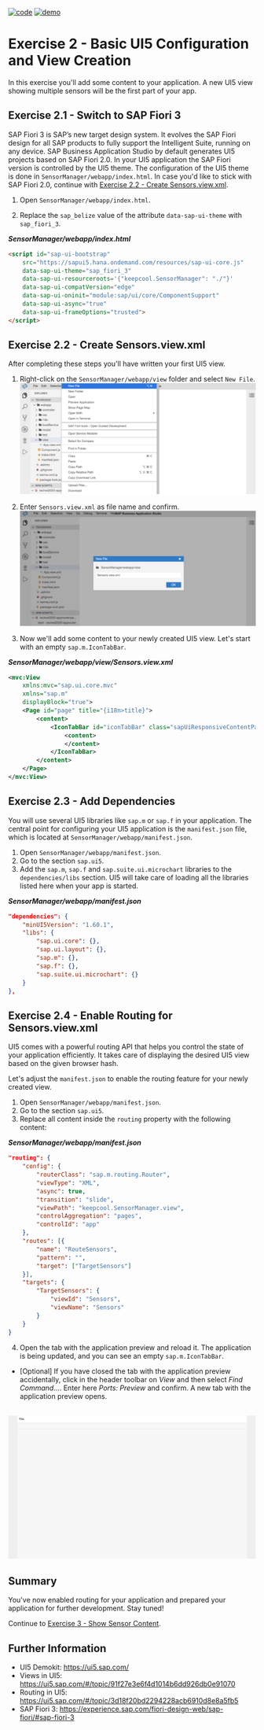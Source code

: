 [![code](https://flat.badgen.net/badge/code/available/green?icon=github)](https://github.com/SAP-samples/teched2020-DEV164/tree/code/ex2/TechEd2020)
[![demo](https://flat.badgen.net/badge/demo/deployed/blue?icon=chrome)](https://sap-samples.github.io/teched2020-dev164/exercises/ex2/TechEd2020/SensorManager/webapp/)

# Exercise 2 - Basic UI5 Configuration and View Creation

In this exercise you'll add some content to your application. A new UI5 view showing multiple sensors will be the first part of your app.

## Exercise 2.1 - Switch to SAP Fiori 3

SAP Fiori 3 is SAP’s new target design system. It evolves the SAP Fiori design for all SAP products to fully support the Intelligent Suite, running on any device. SAP Business Application Studio by default generates UI5 projects based on SAP Fiori 2.0. In your UI5 application the SAP Fiori version is controlled by the UI5 theme. The configuration of the UI5 theme is done in `SensorManager/webapp/index.html`. In case you'd like to stick with SAP Fiori 2.0, continue with [Exercise 2.2 - Create Sensors.view.xml](#exercise-22---create-sensorsviewxml).

1. Open `SensorManager/webapp/index.html`.

2. Replace the `sap_belize` value of the attribute `data-sap-ui-theme` with `sap_fiori_3`.

***SensorManager/webapp/index.html***

````html
<script id="sap-ui-bootstrap"
    src="https://sapui5.hana.ondemand.com/resources/sap-ui-core.js"
    data-sap-ui-theme="sap_fiori_3"
    data-sap-ui-resourceroots='{"keepcool.SensorManager": "./"}'
    data-sap-ui-compatVersion="edge"
    data-sap-ui-oninit="module:sap/ui/core/ComponentSupport"
    data-sap-ui-async="true"
    data-sap-ui-frameOptions="trusted">
</script>
````

## Exercise 2.2 - Create Sensors.view.xml

After completing these steps you'll have written your first UI5 view.

1. Right-click on the `SensorManager/webapp/view` folder and select `New File`.
<br>![](/exercises/ex2/images/02_02_0010.png)

2. Enter `Sensors.view.xml` as file name and confirm.
<br>![](/exercises/ex2/images/02_02_0020.png)

3. Now we'll add some content to your newly created UI5 view. Let's start with an empty `sap.m.IconTabBar`.

***SensorManager/webapp/view/Sensors.view.xml***

````xml
<mvc:View
    xmlns:mvc="sap.ui.core.mvc"
    xmlns="sap.m"
    displayBlock="true">
    <Page id="page" title="{i18n>title}">
        <content>
            <IconTabBar id="iconTabBar" class="sapUiResponsiveContentPadding">
                <content>
                </content>
            </IconTabBar>
        </content>
    </Page>
</mvc:View>
````

## Exercise 2.3 - Add Dependencies

You will use several UI5 libraries like `sap.m` or `sap.f` in your application. The central point for configuring your UI5 application is the `manifest.json` file, which is located at `SensorManager/webapp/manifest.json`.

1. Open `SensorManager/webapp/manifest.json`.
2. Go to the section `sap.ui5`.
3. Add the `sap.m`, `sap.f` and `sap.suite.ui.microchart` libraries to the `dependencies/libs` section. UI5 will take care of loading all the libraries listed here when your app is started.

***SensorManager/webapp/manifest.json***

````json
"dependencies": {
    "minUI5Version": "1.60.1",
    "libs": {
        "sap.ui.core": {},
        "sap.ui.layout": {},
        "sap.m": {},
        "sap.f": {},
        "sap.suite.ui.microchart": {}
    }
},
````

## Exercise 2.4 - Enable Routing for Sensors.view.xml

UI5 comes with a powerful routing API that helps you control the state of your application efficiently. It takes care of displaying the desired UI5 view based on the given browser hash.

Let's adjust the `manifest.json` to enable the routing feature for your newly created view.

1. Open `SensorManager/webapp/manifest.json`.
2. Go to the section `sap.ui5`.
3. Replace all content inside the `routing` property with the following content:

***SensorManager/webapp/manifest.json***

````json
"routing": {
    "config": {
        "routerClass": "sap.m.routing.Router",
        "viewType": "XML",
        "async": true,
        "transition": "slide",
        "viewPath": "keepcool.SensorManager.view",
        "controlAggregation": "pages",
        "controlId": "app"
    },
    "routes": [{
        "name": "RouteSensors",
        "pattern": "",
        "target": ["TargetSensors"]
    }],
    "targets": {
        "TargetSensors": {
            "viewId": "Sensors",
            "viewName": "Sensors"
        }
    }
}
````

4. Open the tab with the application preview and reload it. The application is being updated, and you can see an empty `sap.m.IconTabBar`.
  * [Optional] If you have closed the tab with the application preview accidentally, click in the header toolbar on *View* and then select *Find Command...*. Enter here *Ports: Preview* and confirm. A new tab with the application preview opens.</ul>

<br>![](images/02_02_0030.png)

## Summary

You've now enabled routing for your application and prepared your application for further development. Stay tuned!

Continue to [Exercise 3 - Show Sensor Content](../ex3/README.md).


## Further Information

* UI5 Demokit: https://ui5.sap.com/
* Views in UI5: https://ui5.sap.com/#/topic/91f27e3e6f4d1014b6dd926db0e91070
* Routing in UI5: https://ui5.sap.com/#/topic/3d18f20bd2294228acb6910d8e8a5fb5
* SAP Fiori 3: https://experience.sap.com/fiori-design-web/sap-fiori/#sap-fiori-3
